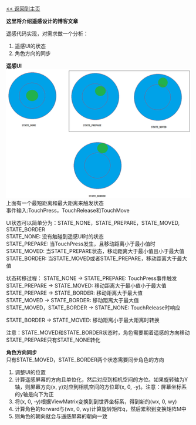 [<< 返回到主页](index.md)

**这里将介绍遥感设计的博客文章**  

遥感代码实现，对需求做一个分析：  
1. 遥感UI的状态  
2. 角色方向的同步  

**遥感UI**  
![遥感UI设计](images/joystick.png)  
上面有一个最短距离和最大距离来触发状态   
事件输入:TouchPress，TouchRelease和TouchMove  

UI状态可以简单分为：STATE_NONE，STATE_PREPARE，STATE_MOVED, STATE_BORDER   
STATE_NONE: 没有触碰到遥感UI时的状态   
STATE_PREPARE: 当TouchPress发生，且移动距离小于最小值时  
STATE_MOVED: 当STATE_PREPARE状态，移动距离大于最小值且小于最大值  
STATE_BORDER: 当STATE_MOVED或者STATE_PREPARE，移动距离大于最大值  

状态转移过程：
STATE_NONE -> STATE_PREPARE: TouchPress事件触发  
STATE_PREPARE -> STATE_MOVED: 移动距离大于最小值小于最大值      
STATE_PREPARE -> STATE_BORDER: 移动距离大于最大值     
STATE_MOVED -> STATE_BORDER: 移动距离大于最大值   
STATE_MOVED，STATE_BORDER -> STATE_NONE: TouchRelease时响应  

STATE_BORDER -> STATE_MOVED: 移动距离小于最大距离时转换   

注意：STATE_MOVED和STATE_BORDER状态时，角色需要朝着遥感的方向移动  
STATE_PREPARE只有STATE_NONE转化  

**角色方向同步**   
只有STATE_MOVED，STATE_BORDER两个状态需要同步角色的方向  
1. 调整UI的位置  
2. 计算遥感屏幕的方向且单位化，然后对应到相机空间的方位。如果旋转轴为Y轴，则屏幕方向(x, y)对应到相机空间的方位即(x, 0, -y)。注意：屏幕坐标系的y轴是向下为正  
3. 将(x, 0, -y)根据ViewMatrix变换到到世界坐标系，得到新的(wx, 0, wy)  
4. 计算角色的forward与(wx, 0, wy)计算旋转矩阵q，然后累积到变换矩阵M中  
5. 则角色的朝向就会与遥感屏幕的朝向一致   








